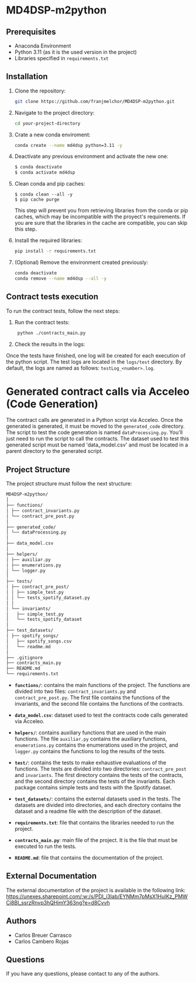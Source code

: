 # MD4DSP-m2python

## Prerequisites

- Anaconda Environment
- Python 3.11 (as it is the used version in the project)
- Libraries specified in `requirements.txt`

## Installation

1. Clone the repository:
   ```bash
   git clone https://github.com/franjmelchor/MD4DSP-m2python.git
    ```

2. Navigate to the project directory:
    ```bash
    cd your-project-directory
    ```
   
3. Crate a new conda enviroment:
   ```bash
   conda create --name md4dsp python=3.11 -y
   ```
   
4. Deactivate any previous environment and activate the new one:
    ```bash
    $ conda deactivate
    $ conda activate md4dsp
    ```

5. Clean conda and pip caches:
    ```shell
    $ conda clean --all -y
    $ pip cache purge
    ```
   This step will prevent you from retrieving libraries from the conda or pip caches, which may be incompatible with
   the proyect's requirements. If you are sure that the libraries in the cache are compatible, you can skip this step.


6. Install the required libraries:
   ```bash
   pip install -r requirements.txt
   ```

7. (Optional) Remove the environment created previously:
   ```bash
   conda deactivate
   conda remove --name md4dsp --all -y
   ```
   
## Contract tests execution

To run the contract tests, follow the next steps:


1. Run the contract tests:
   ```bash
    python ./contracts_main.py
    ```

2. Check the results in the logs:

Once the tests have finished, one log will be created for each execution of the python script. The test logs are located in the `logs/test` directory. By default, the logs are named as follows: `testLog_<number>.log`.

# Generated contract calls via Acceleo (Code Generation)

The contract calls are generated in a Python script via Acceleo. Once the generated is generated, it must be moved to the `generated_code` directory. The script to test the code generation is named `dataProcessing.py`. You'll just need to run the script to call the contracts. The dataset used to test this generated script must be named 'data_model.csv' and must be located in a parent directory to the generated script.

## Project Structure

The project structure must follow the next structure:

```bash
MD4DSP-m2python/
│
├── functions/
│ ├── contract_invariants.py
│ └── contract_pre_post.py
│
├── generated_code/
│ └── dataProcessing.py
│
├── data_model.csv
│
├── helpers/
│ ├── auxiliar.py
│ ├── enumerations.py
│ └── logger.py
│
├── tests/
│ ├── contract_pre_post/
│ │ ├── simple_test.py
│ │ └── tests_spotify_dataset.py
│ │
│ └── invariants/
│   ├── simple_test.py
│   └── tests_spotify_dataset
│
├── test_datasets/
│ ├── spotify_songs/
│   ├── spotify_songs.csv
│   └── readme.md
│
├── .gitignore
├── contracts_main.py
├── README.md
└── requirements.txt

```

- **`functions/`**: contains the main functions of the project. The functions are divided into two files: `contract_invariants.py` and `contract_pre_post.py`. The first file contains the functions of the invariants, and the second file contains the functions of the contracts.

- **`data_model.csv`**: dataset used to test the contracts code calls generated via Acceleo.

- **`helpers/`**: contains auxiliary functions that are used in the main functions. The file `auxiliar.py` contains the auxiliary functions, `enumerations.py` contains the enumerations used in the project, and `logger.py` contains the functions to log the results of the tests.

- **`test/`**: contains the tests to make exhaustive evaluations of the functions. The tests are divided into two directories: `contract_pre_post` and `invariants`. The first directory contains the tests of the contracts, and the second directory contains the tests of the invariants. Each package contains simple tests and tests with the Spotify dataset.

- **`test_datasets/`**: contains the external datasets used in the tests. The datasets are divided into directories, and each directory contains the dataset and a readme file with the description of the dataset.

- **`requirements.txt`**: file that contains the libraries needed to run the project.

- **`contracts_main.py`**: main file of the project. It is the file that must be executed to run the tests.

- **`README.md`**: file that contains the documentation of the project.
  
## External Documentation
The external documentation of the project is available in the following link: https://unexes.sharepoint.com/:w:/s/PDI_i3lab/EYNMm7pMsX1HuIKz_PMWCi8Bl_ssrzRnvp3hQHimY363ng?e=d8Cvvh
  
## Authors
- Carlos Breuer Carrasco
- Carlos Cambero Rojas

## Questions
If you have any questions, please contact to any of the authors.
